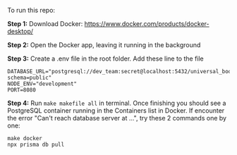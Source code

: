 To run this repo:

**Step 1:**
Download Docker: https://www.docker.com/products/docker-desktop/

**Step 2:**
Open the Docker app, leaving it running in the background

**Step 3:**
Create a .env file in the root folder. Add these line to the file
```
DATABASE_URL="postgresql://dev_team:secret@localhost:5432/universal_book?schema=public"
NODE_ENV="development"
PORT=8080
```

**Step 4:**
Run ```make makefile all``` in terminal. Once finishing you should see a PostgreSQL container running in the Containers list in Docker. If encounter the error "Can't reach database server at ...", try these 2 commands one by one:
```
make docker
npx prisma db pull
```

